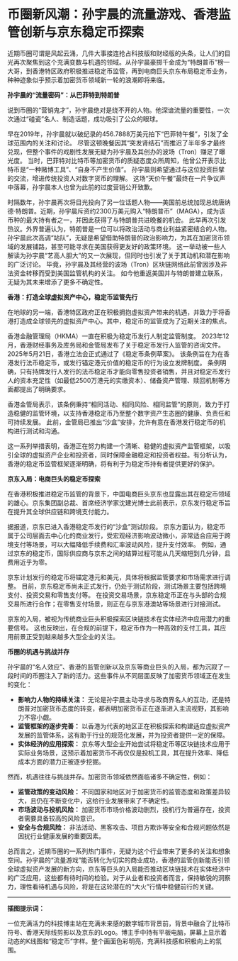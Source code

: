 # 币圈新风潮：孙宇晨的流量游戏、香港监管创新与京东稳定币探索

近期币圈可谓是风起云涌，几件大事接连抢占科技版和财经版的头条，让人们的目光再次聚焦到这个充满变数与机遇的领域。从孙宇晨豪掷千金成为“特朗普币”榜一大哥，到香港特区政府积极推进稳定币监管，再到电商巨头京东布局稳定币业务，种种迹象似乎预示着加密货币领域新一轮的浪潮即将来临。

**孙宇晨的“流量密码”：从巴菲特到特朗普**

说到币圈的“营销鬼才”，孙宇晨绝对是绕不开的人物。他深谙流量的重要性，一次次通过“碰瓷”名人、制造话题，成功吸引了公众的眼球。

早在2019年，孙宇晨就以破纪录的456.7888万美元拍下“巴菲特午餐”，引发了全球范围内的关注和讨论。 尽管这顿晚餐因其“突发肾结石”而推迟了半年多才最终兑现，但整个事件的戏剧性发展无疑为孙宇晨及其创办的波场（Tron）赚足了曝光度。 当时，巴菲特对比特币等加密货币的质疑态度众所周知，他曾公开表示比特币是“一种赌博工具”、“自身不产生价值”。 孙宇晨则希望通过与这位投资巨擘的交流，增进传统投资人对数字货币的理解。 这场“天价午餐”最终在一片争议声中落幕，孙宇晨本人也曾为此前的过度营销公开致歉。

时隔数年，孙宇晨再次将目光投向了另一位话题人物——美国前总统加现总统唐纳德·特朗普。近期，孙宇晨斥资约2300万美元购入“特朗普币”（MAGA），成为该币种的最大持有者之一，并因此获得了与特朗普共进晚餐的机会。 此举再次引发热议。外界普遍认为，特朗普是一位可以将政治活动与商业利益紧密结合的人物。孙宇晨此次高调“站队”，无疑是希望借助特朗普的政治影响力，为其在加密货币领域的发展铺路，甚至可能寻求在美国获得更友好的政策环境。 这一举动被一些人解读为孙宇晨“艺高人胆大”的又一次展现，但同时也引发了关于其动机和潜在影响的广泛讨论。 毕竟，孙宇晨及其经营的波场（Tron）区块链网络此前曾因涉及非法资金转移而受到美国监管机构的关注。 如今他重返美国并与特朗普建立联系，无疑为其未来增添了更多不确定性。

**香港：打造全球虚拟资产中心，稳定币监管先行**

在地球的另一端，香港特区政府正在积极拥抱虚拟资产带来的机遇，并致力于将香港打造成全球领先的虚拟资产中心。其中，稳定币的监管成为了近期关注的焦点。

香港金融管理局（HKMA）一直在积极为稳定币发行人制定监管制度。 2023年12月，香港财经事务及库务局和金管局发布了关于稳定币发行人监管的咨询文件。 2025年5月21日，香港立法会正式通过了《稳定币条例草案》。 该条例旨在为在香港发行法币稳定币，或发行锚定港元价值的稳定币的行为设立发牌制度。 条例明确，只有持牌发行人发行的法币稳定币才能向零售投资者销售，并且对稳定币发行人的资本充足性（如最低2500万港元的实缴资本）、储备资产管理、赎回机制等方面都提出了明确要求。

香港金管局表示，该条例秉持“相同活动、相同风险、相同监管”的原则，致力于打造稳健的监管环境，以支持香港稳定币乃至整个数字资产生态圈的健康、负责任和可持续发展。 此前，金管局已推出“沙盒”安排，允许有意在香港发行稳定币的机构进行测试和沟通。

这一系列举措表明，香港正在努力构建一个清晰、稳健的虚拟资产监管框架，以吸引全球的虚拟资产企业和投资者，同时保障金融稳定和投资者权益。有分析认为，香港的稳定币监管框架逐渐明确，将有利于为稳定币持有者提供更好的保护。

**京东入局：电商巨头的稳定币探索**

在香港积极推进稳定币监管的背景下，中国电商巨头京东也显露出其在稳定币领域的雄心。京东集团副总裁、首席经济学家沈建光博士此前表示，京东发行稳定币旨在提升其全球供应链和跨境支付能力。

据报道，京东已进入香港稳定币发行的“沙盒”测试阶段。 京东方面认为，稳定币属于公司层面去中心化的商业发行，受宏观经济影响波动微小，非常适合应用于跨境支付等场景，可以大幅降低手续费和汇率波动风险，提升支付效率。 例如，通过京东的稳定币，国际供应商与京东之间的结算过程可能从几天缩短到几分钟，且费用近乎为零。

京东计划发行的稳定币将锚定港元和美元，具体将根据监管要求和市场需求进行调整。 目前，京东稳定币尚未正式发行，仍处于测试阶段，测试场景主要包括跨境支付、投资交易和零售支付等。 在投资交易场景，京东稳定币正在与头部的合规交易所进行合作；在零售支付场景，则正在与京东港澳站等场景进行对接测试。

京东的入局，被视为传统商业巨头积极探索区块链技术在实体经济中应用潜力的重要信号。 这也反映出，在合规的前提下，稳定币作为一种高效的支付工具，其应用前景正受到越来越多大型企业的关注。

**币圈的机遇与挑战并存**

孙宇晨的“名人效应”、香港的监管创新以及京东等商业巨头的入局，都为沉寂了一段时间的币圈注入了新的活力。这些事件从不同层面反映了加密货币领域正在发生的变化：

*   **影响力人物的持续关注：** 无论是孙宇晨主动寻求与政商界名人的互动，还是特朗普对加密货币态度的转变，都表明加密货币正在逐渐进入主流视野，其影响力不容小觑。
*   **监管框架的逐步完善：** 以香港为代表的地区正在积极探索和构建适应虚拟资产发展的监管体系，这有助于行业的规范化发展，并为投资者提供一定的保障。
*   **实体经济的应用探索：** 京东等大型企业开始尝试将稳定币等区块链技术应用于实际业务场景，这预示着加密货币不再仅仅是投机工具，其在提升效率、降低成本方面的潜力正被逐步挖掘。

然而，机遇往往与挑战并存。加密货币领域依然面临诸多不确定性，例如：

*   **监管政策的变动风险：** 不同国家和地区对于加密货币的监管态度和政策差异较大，且仍在不断变化中，这给行业发展带来了不确定性。
*   **市场波动与投机风险：** 加密货币市场价格波动剧烈，投机行为普遍存在，投资者需要具备较高的风险意识。
*   **安全与合规风险：** 非法活动、黑客攻击、项目方欺诈等安全和合规问题依然是困扰行业健康发展的重要因素。

总而言之，近期币圈的一系列热门事件，无疑为这个行业带来了更多的关注和想象空间。孙宇晨的“流量游戏”能否转化为切实的商业成功，香港的监管创新能否引领全球虚拟资产发展的新方向，京东等巨头的入局能否推动区块链技术在实体经济中的广泛应用，这些都有待时间的检验。对于从业者和投资者而言，保持敏锐的洞察力，理性看待机遇与风险，将是在这轮潜在的“大火”行情中稳健前行的关键。

---

**插图提示词：**

一位充满活力的科技博主站在充满未来感的数字城市背景前，背景中融合了比特币符号、香港天际线剪影以及京东的Logo。博主手中持有平板电脑，屏幕上显示着动态的K线图和“稳定币”字样。整个画面色彩明亮，充满科技感和积极向上的氛围。